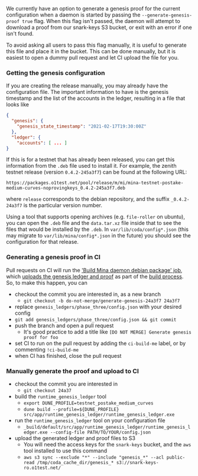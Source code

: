 We currently have an option to generate a genesis proof for the current configuration when a daemon is started by passing the `--generate-genesis-proof true` flag. When this flag isn't passed, the daemon will attempt to download a proof from our snark-keys S3 bucket, or exit with an error if one isn't found.

To avoid asking all users to pass this flag manually, it is useful to generate this file and place it in the bucket. This can be done manually, but it is easiest to open a dummy pull request and let CI upload the file for you.

### Getting the genesis configuration

If you are creating the release manually, you may already have the configuration file. The important information to have is the genesis timestamp and the list of the accounts in the ledger, resulting in a file that looks like

```json
{
  "genesis": {
    "genesis_state_timestamp": "2021-02-17T19:30:00Z"
  },
  "ledger": {
    "accounts": [ ... ]
}
```

If this is for a testnet that has already been released, you can get this information from the `.deb` file used to install it. For example, the zenith testnet release (version `0.4.2-245a3f7`) can be found at the following URL:
```
https://packages.o1test.net/pool/release/m/mi/mina-testnet-postake-medium-curves-noprovingkeys_0.4.2-245a3f7.deb
```

where `release` corresponds to the debian repository, and the suffix `_0.4.2-24a3f7` is the particular version number.

Using a tool that supports opening archives (e.g. `file-roller` on ubuntu), you can open the `.deb` file and the `data.tar.xz` file inside that to see the files that would be installed by the `.deb`. In `var/lib/coda/config*.json` (this may migrate to `var/lib/mina/config*.json` in the future) you should see the configuration for that release.

### Generating a genesis proof in CI

Pull requests on CI will run the ['Build Mina daemon debian package' job](https://github.com/MinaProtocol/mina/blob/2d99c24fec9bf5264c1f76e6ace91eb4c7625c98/buildkite/src/Jobs/Release/MinaArtifact.dhall#L52), which [uploads the genesis ledger and proof](https://github.com/MinaProtocol/mina/blob/2d99c24fec9bf5264c1f76e6ace91eb4c7625c98/scripts/upload-genesis.sh#L10) as part of the [build process](https://github.com/MinaProtocol/mina/blob/2d99c24fec9bf5264c1f76e6ace91eb4c7625c98/buildkite/scripts/build-artifact.sh#L34). So, to make this happen, you can
* checkout the commit you are interested in, as a new branch
  - `git checkout -b do-not-merge/generate-genesis-24a3f7 24a3f7`
* replace `genesis_ledgers/phase_three/config.json` with your desired config
* `git add genesis_ledgers/phase_three/config.json && git commit`
* push the branch and open a pull request
  - It's good practice to add a title like `[DO NOT MERGE] Generate genesis proof for foo`
* set CI to run on the pull request by adding the `ci-build-me` label, or by commenting `!ci-build-me`
* when CI has finished, close the pull request

### Manually generate the proof and upload to CI
* checkout the commit you are interested in
  - `git checkout 24a37`
* build the `runtime_genesis_ledger` tool
  - `export DUNE_PROFILE=testnet_postake_medium_curves`
  - `dune build --profile=${DUNE_PROFILE} src/app/runtime_genesis_ledger/runtime_genesis_ledger.exe`
* run the `runtime_genesis_ledger` tool on your configuration file
  - `_build/default/src/app/runtime_genesis_ledger/runtime_genesis_ledger.exe --config-file PATH/TO/YOUR/config.json`
* upload the generated ledger and proof files to S3
  - You will need the access keys for the `snark-keys` bucket, and the `aws` tool installed to use this command
  - `aws s3 sync --exclude "*" --include "genesis_*" --acl public-read /tmp/coda_cache_dir/genesis_* s3://snark-keys-ro.o1test.net/`
